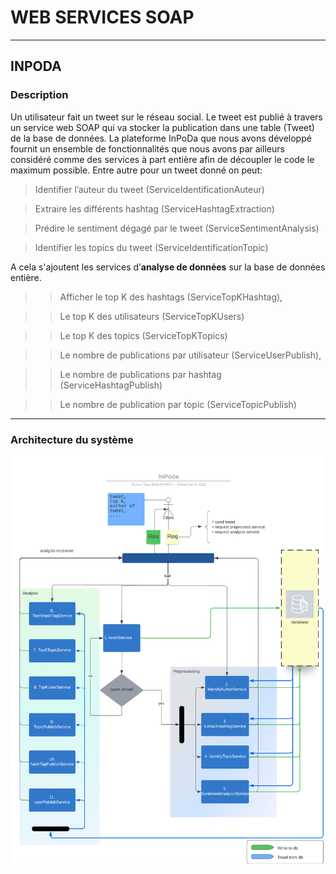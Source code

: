 # WEB SERVICES SOAP

---

## INPODA

### Description

Un utilisateur fait un tweet sur le réseau social. Le tweet est publié à travers un service web SOAP qui va stocker la publication dans une table (Tweet) de la base de données.
La plateforme InPoDa que nous avons développé fournit un ensemble de fonctionnalités que nous avons par ailleurs considéré comme des services à part entière afin de découpler le code le maximum possible.
Entre autre pour un tweet donné on peut:
> Identifier l’auteur du tweet (ServiceIdentificationAuteur)

> Extraire les différents hashtag (ServiceHashtagExtraction)

> Prédire le sentiment dégagé par le tweet (ServiceSentimentAnalysis)

> Identifier les topics du tweet (ServiceIdentificationTopic)

A cela s'ajoutent les services d’**analyse de données** sur la base de données entière.

>> Afficher le top K des hashtags (ServiceTopKHashtag), 

>>Le top K des utilisateurs (ServiceTopKUsers)

>> Le top K des topics (ServiceTopKTopics)

>>Le nombre de publications par utilisateur (ServiceUserPublish),


>>Le nombre de publications par hashtag (ServiceHashtagPublish)

>>Le nombre de publication par topic (ServiceTopicPublish)

---

### Architecture du système

![image architecture](InPODA.png)

